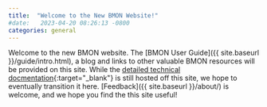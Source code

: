```yaml
---
title:  "Welcome to the New BMON Website!"
#date:   2023-04-20 08:26:13 -0800
categories: general
---
```

Welcome to the new BMON website.  The [BMON User Guide]({{ site.baseurl }}/guide/intro.html), a blog
and links to other valuable BMON resources will be provided on this site.  While
the [detailed technical docmentation](https://bmon-documentation.readthedocs.io/en/latest/){:target="_blank"}
is still hosted off this site, we hope to eventually transition it here.
[Feedback]({{ site.baseurl }}/about/) is welcome, and we hope you find the this site useful!